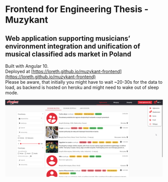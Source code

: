 # Frontend for Engineering Thesis - Muzykant  
## Web application supporting musicians’ environment integration and unification of musical classified ads market in Poland
Built with Angular 10.  
Deployed at [https://loreth.github.io/muzykant-frontend](https://loreth.github.io/muzykant-frontend)  
Please be aware, that initially you might have to wait ~20-30s for the data to load, as backend is hosted on heroku and might need to wake out of sleep mode.

![website preview image](https://raw.githubusercontent.com/Loreth/muzykant-frontend/master/main-view.png)
